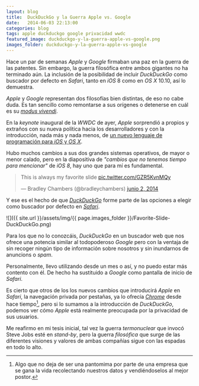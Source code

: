 ```yaml
---
layout: blog
title:  DuckDuckGo y la Guerra Apple vs. Google
date:   2014-06-03 22:13:00
categories: blog
tags: apple duckduckgo google privacidad wwdc
featured_image: duckduckgo-y-la-guerra-apple-vs-google.png
images_folder: duckduckgo-y-la-guerra-apple-vs-google
---
```

Hace un par de semanas *Apple* y *Google* firmaban una paz en la guerra de las patentes. Sin embargo, la guerra filosófica entre ambos gigantes no ha terminado aún. La inclusión de la posibilidad de incluir *DuckDuckGo* como buscador por defecto en *Safari*, tanto en *iOS* 8 como en *OS X* 10.10, así lo demuestra.<Sigue Leyendo>  
  
*Apple* y *Google* representan dos filosofías bien distintas, de eso no cabe duda. Es tan sencillo como remontarse a sus orígenes o detenerse en cuál es su [*modus vivendi*](http://es.wikipedia.org/wiki/Modus_vivendi).   
  
En la *keynote* inaugural de la *WWDC* de ayer, *Apple* sorprendió a propios y extraños con su nueva política hacia los desarrolladores y con la introducción, nada más y nada menos, de [un nuevo lenguaje de programación para *iOS* y *OS X*](https://developer.apple.com/swift/).
  
Hubo muchos cambios a sus dos grandes sistemas operativos, de mayor o menor calado, pero en la diapositiva de *"cambios que no tenemos tiempo para mencionar"* de *iOS 8*, hay uno que para mí es fundamental.

<blockquote class="twitter-tweet tw-align-center" lang="es"><p>This is always my favorite slide <a href="http://t.co/GZR5KvnMQy">pic.twitter.com/GZR5KvnMQy</a></p>&mdash; Bradley Chambers (@bradleychambers) <a href="https://twitter.com/bradleychambers/status/473549886156460035">junio 2, 2014</a></blockquote> <script async src="//platform.twitter.com/widgets.js" charset="utf-8"></script> 
  
Y ese es el hecho de que [*DuckDuckGo*](http://es.wikipedia.org/wiki/DuckDuckGo) forme parte de las opciones a elegir como buscador por defecto en [*Safari*](https://es.wikipedia.org/wiki/Safari_(navegador)).  
  
![]({{ site.url }}/assets/img/{{ page.images_folder }}/Favorite-Slide-DuckDuckGo.png)   
    
Para los que no lo conozcáis, *DuckDuckGo* en un buscador web que nos ofrece una potencia similar al todopoderoso *Google* pero con la ventaja de sin recoger ningún tipo de información sobre nosotros y sin inundarnos de anuncions o *spam*.   
  
Personalmente, llevo utilizando desde un mes o así, y no puedo estar más contento con él. De hecho ha sustituido a *Google* como pantalla de inicio de *Safari*. 
  
Es cierto que otros de los los nuevos cambios que introducirá *Apple* en *Safari*, la navegación privada por pestañas, ya lo ofrecía [*Chrome*](http://es.wikipedia.org/wiki/Google_Chrome) desde hace tiempo[^1], pero si lo sumamos a la introducción de *DuckDuckGo*, podemos ver cómo *Apple* está realmente preocupada por la privacidad de sus usuarios.  
  
Me reafirmo en mi tesis inicial, tal vez la guerra *termonuclear* que invocó Steve Jobs esté en *stand-by*, pero la guerra *filosófica* que surge de las diferentes visiones y valores de ambas compañías sigue con las espadas en todo lo alto.  
  
[^1]: Algo que no deja de ser una pantomima por parte de una empresa que se gana la vida recolectando nuestros datos y vendiéndoselos al mejor postor.